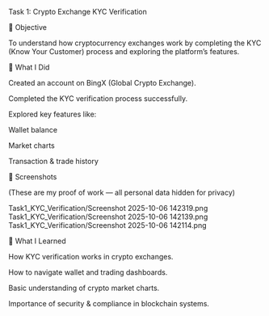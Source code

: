 Task 1: Crypto Exchange KYC Verification

📌 Objective

To understand how cryptocurrency exchanges work by completing the KYC (Know Your Customer) process and exploring the platform’s features.

🧠 What I Did

Created an account on BingX (Global Crypto Exchange).

Completed the KYC verification process successfully.

Explored key features like:

Wallet balance

Market charts

Transaction & trade history

📸 Screenshots

(These are my proof of work — all personal data hidden for privacy)

Task1_KYC_Verification/Screenshot 2025-10-06 142319.png
Task1_KYC_Verification/Screenshot 2025-10-06 142139.png
Task1_KYC_Verification/Screenshot 2025-10-06 142114.png



🎯 What I Learned

How KYC verification works in crypto exchanges.

How to navigate wallet and trading dashboards.

Basic understanding of crypto market charts.

Importance of security & compliance in blockchain systems.

